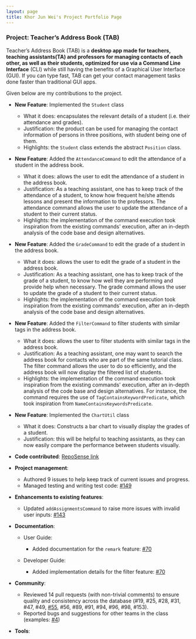 ```yaml
---
layout: page
title: Khor Jun Wei's Project Portfolio Page
---
```


### Project: Teacher’s Address Book (TAB)

Teacher’s Address Book (TAB) is a **desktop app made for teachers, teaching assistants(TA) and professors for managing
contacts of each other, as well as their students, optimized for use via a Command Line Interface** (CLI) while still
having the benefits of a Graphical User Interface (GUI). If you can type fast, TAB can get your contact management tasks
done faster than traditional GUI apps.

Given below are my contributions to the project.

* **New Feature**: Implemented the `Student` class
  * What it does: encapsulates the relevant details of a student (i.e. their attendance and grades).
  * Justification: the product can be used for managing the contact information of persons in three positions,
    with student being one of them.
  * Highlights: the `Student` class extends the abstract `Position` class.
* **New Feature**: Added the `AttendanceCommand` to edit the attendance of a student in the address book.
  * What it does: allows the user to edit the attendance of a student in the address book.
  * Justification: As a teaching assistant, one has to keep track of the attendance of a student, to know how frequent he/she attends lessons and present the information to the professors. The attendance command allows the user to update the attendance of a student to their
    current status.
  * Highlights: the implementation of the command execution took inspiration from the existing commands' execution,
    after an in-depth analysis of the code base and design alternatives.
* **New Feature**: Added the `GradeCommand` to edit the grade of a student in the address book.
  * What it does: allows the user to edit the grade of a student in the address book.
  * Justification: As a teaching assistant, one has to keep track of the grade of a student, to know how well they are performing and provide help when necessary. The grade command allows the user to update the grade of a student to their
    current status.
  * Highlights: the implementation of the command execution took inspiration from the existing commands' execution,
    after an in-depth analysis of the code base and design alternatives.
* **New Feature**: Added the `FilterCommand` to filter students with similar tags in the address book.
  * What it does: allows the user to filter students with similar tags in the address book.
  * Justification: As a teaching assistant, one may want to search the address book for contacts who are part of the same tutorial class. The filter command allows the user to do so efficiently, and the address book will now display the filtered list of students.
  * Highlights: the implementation of the command execution took inspiration from the existing commands' execution,
    after an in-depth analysis of the code base and design alternatives. For instance, the command requires the use of `TagContainsKeywordPredicate`, which took inspiration from `NameContainsKeywordsPredicate`.
* **New Feature**: Implemented the `ChartUtil` class
  * What it does: Constructs a bar chart to visually display the grades of a student.
  * Justification: this will be helpful to teaching assistants, as they can now easily compare the performance between students visually.

* **Code contributed**: [RepoSense link](https://nus-cs2103-ay2223s1.github.io/tp-dashboard/?search=kjunwei&breakdown=true)

* **Project management**:
  * Authored 9 issues to help keep track of current issues and progress.
  * Managed testing and writing test code: [#149](https://app.codecov.io/gh/AY2223S1-CS2103T-T17-1/tp/commit/1ffa6db3ee281ebc53304e816129d84dd8017f3d)

* **Enhancements to existing features**:
  * Updated `addAssignmentsCommand` to raise more issues with invalid user inputs: [#143](https://github.com/AY2223S1-CS2103T-T17-1/tp/pull/143)

* **Documentation**:
  * User Guide:
    * Added documentation for the `remark` feature: [#70](https://github.com/AY2223S1-CS2103T-T17-1/tp/pull/70)

  * Developer Guide:
    * Added implementation details for the filter feature: [#70](https://github.com/AY2223S1-CS2103T-T17-1/tp/pull/70)

* **Community**:
  * Reviewed 14 pull requests (with non-trivial comments) to ensure quality and consistency across the database (#19, #25, #28, #31, #47, #49, [#55](https://github.com/AY2223S1-CS2103T-T17-1/tp/pull/55), #56, #89, #91, #94, #96, #98, #153).
  * Reported bugs and suggestions for other teams in the class (examples: [#4](https://github.com/KJunWei/ped/issues/4))

* **Tools**:
